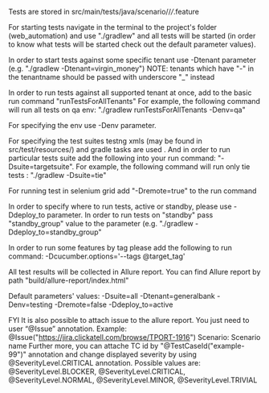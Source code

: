 Tests are stored in src/main/tests/java/scenario/<tenantName>/*/*.feature

For starting tests navigate in the terminal to the project's folder (web_automation)
and use "./gradlew" and all tests will be started (in order to know what tests will be started
check out the default parameter values).

In order to start tests against some specific tenant use -Dtenant parameter (e.g. "./gradlew -Dtenant=virgin_money")
NOTE: tenants which have "-" in the tenantname should be passed with underscore "_" instead

In order to run tests against all supported tenant at once, add to the basic run command "runTestsForAllTenants"
For example, the following command will run all tests on qa env:
"./gradlew runTestsForAllTenants -Denv=qa"

For specifying the env use -Denv parameter.

For specifying the test suites testng xmls (may be found in src/test/resources/<tenantName>) and gradle tasks are used .
And in order to run particular tests suite add the following into your run command: "-Dsuite=targetsuite".
For example, the following command will run only tie tests :
"./gradlew -Dsuite=tie"

For running test in selenium grid add "-Dremote=true" to the run command

In order to specify where to run tests, active or standby, please use -Ddeploy_to parameter.
In order to run tests on "standby" pass "standby_group" value to the parameter (e.g. "./gradlew -Ddeploy_to=standby_group"

In order to run some features by tag please add the following to run command:  -Dcucumber.options='--tags @target_tag'

All test results will be collected in Allure report.
You can find Allure report by path "build/allure-report/index.html"

Default parameters' values:
-Dsuite=all
-Dtenant=generalbank
-Denv=testing
-Dremote=false
-Ddeploy_to=active

FYI
It is also possible to attach issue to the allure report. You just need to user “@Issue” annotation.
Example:
@Issue("https://jira.clickatell.com/browse/TPORT-1916")
Scenario: Scenario name
Further more, you can attache TC id by "@TestCaseId("example-99")" annotation and
change displayed severity by using @SeverityLevel.CRITICAL annotation. Possible values are:
@SeverityLevel.BLOCKER, @SeverityLevel.CRITICAL, @SeverityLevel.NORMAL, @SeverityLevel.MINOR, @SeverityLevel.TRIVIAL